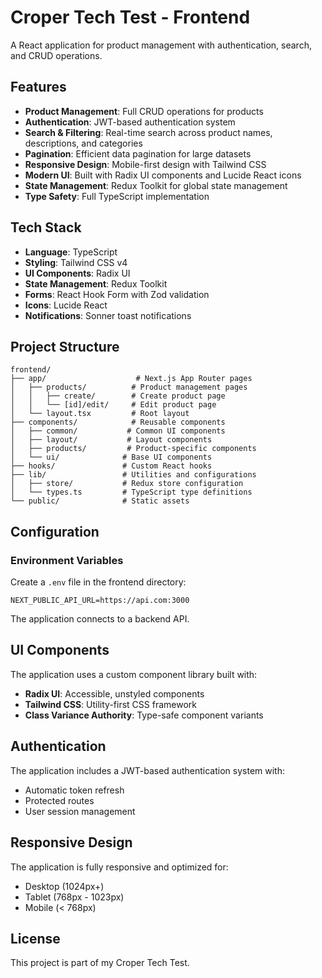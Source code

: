 # Croper Tech Test - Frontend

A React application for product management with authentication, search, and CRUD operations.

## Features

- **Product Management**: Full CRUD operations for products
- **Authentication**: JWT-based authentication system
- **Search & Filtering**: Real-time search across product names, descriptions, and categories
- **Pagination**: Efficient data pagination for large datasets
- **Responsive Design**: Mobile-first design with Tailwind CSS
- **Modern UI**: Built with Radix UI components and Lucide React icons
- **State Management**: Redux Toolkit for global state management
- **Type Safety**: Full TypeScript implementation

## Tech Stack

- **Language**: TypeScript
- **Styling**: Tailwind CSS v4
- **UI Components**: Radix UI
- **State Management**: Redux Toolkit
- **Forms**: React Hook Form with Zod validation
- **Icons**: Lucide React
- **Notifications**: Sonner toast notifications

## Project Structure

```
frontend/
├── app/                    # Next.js App Router pages
│   ├── products/          # Product management pages
│   │   ├── create/        # Create product page
│   │   └── [id]/edit/     # Edit product page
│   └── layout.tsx         # Root layout
├── components/            # Reusable components
│   ├── common/           # Common UI components
│   ├── layout/           # Layout components
│   ├── products/         # Product-specific components
│   └── ui/              # Base UI components
├── hooks/               # Custom React hooks
├── lib/                 # Utilities and configurations
│   ├── store/           # Redux store configuration
│   └── types.ts         # TypeScript type definitions
└── public/              # Static assets
```

## Configuration

### Environment Variables

Create a `.env` file in the frontend directory:

```env
NEXT_PUBLIC_API_URL=https://api.com:3000
```

The application connects to a backend API.

## UI Components

The application uses a custom component library built with:

- **Radix UI**: Accessible, unstyled components
- **Tailwind CSS**: Utility-first CSS framework
- **Class Variance Authority**: Type-safe component variants

## Authentication

The application includes a JWT-based authentication system with:

- Automatic token refresh
- Protected routes
- User session management

## Responsive Design

The application is fully responsive and optimized for:

- Desktop (1024px+)
- Tablet (768px - 1023px)
- Mobile (< 768px)

## License

This project is part of my Croper Tech Test.

